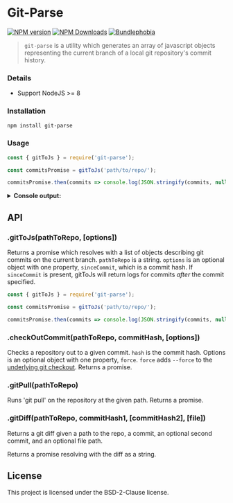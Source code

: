 Git-Parse
=========

[![NPM version](https://img.shields.io/npm/v/git-parse.svg)](https://www.npmjs.com/package/git-parse)
[![NPM Downloads](https://img.shields.io/npm/dm/git-parse.svg?style=flat)](https://www.npmjs.org/package/git-parse)
[![Bundlephobia](https://badgen.net/bundlephobia/minzip/git-parse)](https://bundlephobia.com/result?p=git-parse)

> `git-parse` is a utility which generates an array of javascript objects representing the current branch of a local git repository's commit history.

### Details

- Support NodeJS >= 8 

### Installation

```bash
npm install git-parse
```

### Usage

```js
const { gitToJs } = require('git-parse');

const commitsPromise = gitToJs('path/to/repo/');

commitsPromise.then(commits => console.log(JSON.stringify(commits, null, 2)));
```

<details>
  <summary><b>Console output:</b></summary>

  ```json
  [
    {
      "hash": "7cedc121ee163d859dfdb9911e627d4b5933cc6d",
      "authorName": "mpackard@wayfair.com",
      "authorEmail": "mpackard@wayfair.com",
      "date": "Wed, 10 Jan 2018 16:44:52 -0500",
      "message": "initial setup",
      "filesAdded":[
          { "path": "packages/raspberry-popsicle/index.js" },
          { "path": "packages/raspberry-popsicle/package-lock.json" },
          { "path": "packages/raspberry-popsicle/package.json" }
      ],
      "filesDeleted": [],
      "filesModified": [],
      "filesRenamed": []
    },
    {
      "hash": "226f032eb87ac1eb18b7212eeaf1356980a9ae03",
      "authorName": "mpackard@wayfair.com",
      "authorEmail": "mpackard@wayfair.com",
      "date": "Wed, 10 Jan 2018 15:25:16 -0500",
      "message": "add README",
      "filesAdded": [
        { "path": "README.md" }
      ],
      "filesDeleted": [],
      "filesModified": [],
      "filesRenamed": []
    }
  ]
  ```
</details>

## API

### .gitToJs(pathToRepo, [options])

Returns a promise which resolves with a list of objects describing git commits on the current branch. `pathToRepo` is a string. `options` is an optional object with one property, `sinceCommit`, which is a commit hash. If `sinceCommit` is present, gitToJs will return logs for commits _after_ the commit specified.

```js
const { gitToJs } = require('git-parse');

const commitsPromise = gitToJs('path/to/repo/');

commitsPromise.then(commits => console.log(JSON.stringify(commits, null, 2)));
```

### .checkOutCommit(pathToRepo, commitHash, [options])

Checks a repository out to a given commit. `hash` is the commit hash. Options is an optional object with one property, `force`. `force` adds `--force` to the [underlying git checkout](https://git-scm.com/docs/git-checkout#git-checkout--f). Returns a promise.

### .gitPull(pathToRepo)

Runs 'git pull' on the repository at the given path. Returns a promise.

### .gitDiff(pathToRepo, commitHash1, [commitHash2], [file])

Returns a git diff given a path to the repo, a commit, an optional second commit, and an optional file path.

Returns a promise resolving with the diff as a string.

## License

This project is licensed under the BSD-2-Clause license.
